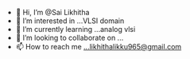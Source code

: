 - 👋 Hi, I’m @Sai Likhitha
- 👀 I’m interested in ...VLSI domain
- 🌱 I’m currently learning ...analog vlsi
- 💞️ I’m looking to collaborate on ...
- 📫 How to reach me ...likhithalikku965@gmail.com

<!---
likhithalikku965/likhithalikku965 is a ✨ special ✨ repository because its `README.md` (this file) appears on your GitHub profile.
You can click the Preview link to take a look at your changes.
--->
